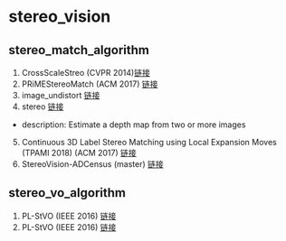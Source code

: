 # stereo_vision
## stereo_match_algorithm
1.  CrossScaleStreo (CVPR 2014)[链接](https://github.com/rookiepig/CrossScaleStereo)
2.  PRiMEStereoMatch (ACM  2017) [链接](https://github.com/PRiME-project/PRiMEStereoMatch)
3.  image_undistort  [链接](https://github.com/ethz-asl/image_undistort)
4.  stereo [链接](https://github.com/johannesu/stereo)
  * description: Estimate a depth map from two or more images
5.  Continuous 3D Label Stereo Matching using Local Expansion Moves (TPAMI 2018)  (ACM  2017) [链接](https://github.com/PRiME-project/https://github.com/t-taniai/LocalExpStereo)
6. StereoVision-ADCensus  (master) [链接](https://github.com/DLuensch/StereoVision-ADCensus)
## stereo_vo_algorithm
1.  PL-StVO (IEEE  2016) [链接](https://github.com/rubengooj/stvo-pl)
2.  PL-StVO (IEEE  2016) [链接](https://github.com/rubengooj/stvo-pl)
